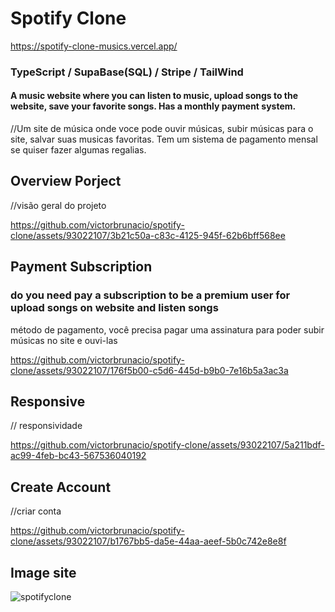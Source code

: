 # Spotify Clone
https://spotify-clone-musics.vercel.app/

### TypeScript / SupaBase(SQL) / Stripe / TailWind
#### A music website where you can listen to music, upload songs to the website, save your favorite songs. Has a monthly payment system.
//Um site de música onde voce pode ouvir músicas, subir músicas para o site, salvar suas musicas favoritas. Tem um sistema de pagamento mensal se quiser fazer algumas regalias.

## Overview Porject
//visão geral do projeto

https://github.com/victorbrunacio/spotify-clone/assets/93022107/3b21c50a-c83c-4125-945f-62b6bff568ee



## Payment Subscription 
### do you need pay a subscription to be a premium user for upload songs on website and listen songs
método de pagamento, você precisa pagar uma assinatura para poder subir músicas no site e ouvi-las


https://github.com/victorbrunacio/spotify-clone/assets/93022107/176f5b00-c5d6-445d-b9b0-7e16b5a3ac3a


## Responsive
// responsividade

https://github.com/victorbrunacio/spotify-clone/assets/93022107/5a211bdf-ac99-4feb-bc43-567536040192


## Create Account
//criar conta



https://github.com/victorbrunacio/spotify-clone/assets/93022107/b1767bb5-da5e-44aa-aeef-5b0c742e8e8f

## Image site


![spotifyclone](https://github.com/victorbrunacio/spotify-clone/assets/93022107/497d5966-4f9b-44cf-993d-23bdeb00284e)
